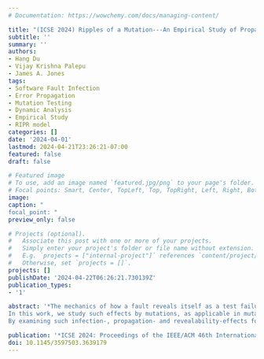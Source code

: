 ```yaml
---
# Documentation: https://wowchemy.com/docs/managing-content/

title: "(ICSE 2024) Ripples of a Mutation---An Empirical Study of Propagation Effects in Mutation Testing"
subtitle: ''
summary: ''
authors:
- Hang Du
- Vijay Krishna Palepu
- James A. Jones
tags:
- Software Fault Infection
- Error Propagation
- Mutation Testing
- Dynamic Analysis
- Empirical Study
- RIPR model
categories: []
date: '2024-04-01'
lastmod: 2024-04-21T23:26:21-07:00
featured: false
draft: false

# Featured image
# To use, add an image named `featured.jpg/png` to your page's folder.
# Focal points: Smart, Center, TopLeft, Top, TopRight, Left, Right, BottomLeft, Bottom, BottomRight.
image: 
caption: "
focal_point: "
preview_only: false

# Projects (optional).
#   Associate this post with one or more of your projects.
#   Simply enter your project's folder or file name without extension.
#   E.g. `projects = ["internal-project"]` references `content/project/deep-learning/index.md`.
#   Otherwise, set `projects = []`.
projects: []
publishDate: '2024-04-22T06:26:21.730139Z'
publication_types:
- '1'

abstract: '*The mechanics of how a fault reveals itself as a test failure is of keen interest to software researchers and practitioners alike. An improved understanding of how faults translate to failures can guide improvements in broad facets of software testing, ranging from test suite design to automated program repair, which are premised on the understanding that the presence of faults would alter some test executions.======================================
In this work, we study such effects by mutations, as applicable in mutation testing. Mutation testing enables the generation of a large corpus of faults; thereby harvesting a large pool of mutated test runs for analysis. Specifically, we analyze more than 1.1 million mutated test runs to study if and how the underlying mutations induce infections that propagate their way to observable failures.We adopt a broad-spectrum approach to analyze such a large pool of mutated runs. For every mutated test run, we are able to determine: (a) if the mutation induced a state infection; (b) if the infection propagated through the end of the test run; and (c) if the test failed in the presence of a propagated infection.===================================================
By examining such infection-, propagation- and revealability-effects for more than 43,000 mutations executed across 1.1 million test runs we are able to arrive at some surprising findings. Our results find that once state infection is observed, propagation is frequently detected; however, a propagated infection does not always reveal itself as a test failure. We also find that a significant portion of survived mutants in our study could have been killed by observing propagated state infections that were left undetected. Finally, we also find that different mutation operators can demonstrate substantial differences in their specific impacts on the execution-to-failure ripples of the resulting mutations.*'

publication: '*ICSE 2024: Proceedings of the IEEE/ACM 46th International Conference on Software Engineering*'
doi: 10.1145/3597503.3639179
---
```

